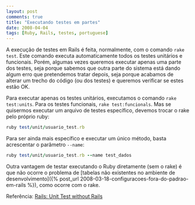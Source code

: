 ```yaml
---
layout: post
comments: true
title: "Executando testes em partes"
date: 2008-04-04
tags: [Ruby, Rails, testes, portuguese]
---
```

A execução de testes em Rails é feita, normalmente, com o comando `rake test`. Este comando executa automaticamente todos os testes unitários e funcionais. Porém, algumas vezes queremos executar apenas uma parte dos testes, seja porque sabemos que outra parte do sistema está dando algum erro que pretendemos tratar depois, seja porque acabamos de alterar um trecho do código (ou dos testes) e queremos verificar se estes estão OK.

Para executar apenas os testes unitários, executamos o comando `rake test:units`. Para os testes funcionais, `rake test:funcionals`. Mas se quisermos executar um arquivo de testes específico, devemos trocar o rake pelo próprio ruby:

```ruby
ruby test/unit/usuario_test.rb
```

Para ser ainda mais específico e executar um único método, basta acrescentar o parâmetro `--name`:

```ruby
ruby test/unit/usuario_test.rb --name test_dados
```

Outra vantagem de testar executando o Ruby diretamente (sem o rake) é que não ocorre o problema de [tabelas não existentes no ambiente de desenvolvimento]({% post_url 2008-03-18-configuracoes-fora-do-padrao-em-rails %}), como ocorre com o rake.

Referência: [Rails: Unit Test without Rails](http://blog.jayfields.com/2007/10/rails-unit-test-without-rails.html)
